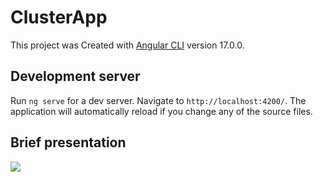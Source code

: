 # ClusterApp

This project was Created with [Angular CLI](https://github.com/angular/angular-cli) version 17.0.0.

## Development server

Run `ng serve` for a dev server. Navigate to `http://localhost:4200/`. The application will automatically reload if you change any of the source files.

## Brief presentation
![]([https://github.com/Your_Repository_Name/Your_GIF_Name.gif](https://github.com/cureit456/clusterApp/blob/master/brief_presentation.gif)https://github.com/cureit456/clusterApp/blob/master/brief_presentation.gif)

